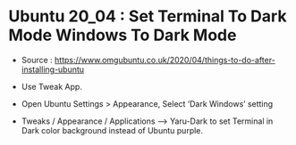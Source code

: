 # Ubuntu 20_04 : Set Terminal To Dark Mode Windows To Dark Mode

- Source : https://www.omgubuntu.co.uk/2020/04/things-to-do-after-installing-ubuntu

- Use Tweak App.

- Open Ubuntu Settings > Appearance, Select ‘Dark Windows’ setting

- Tweaks / Appearance / Applications --> Yaru-Dark to set Terminal in Dark color background instead of Ubuntu purple.

